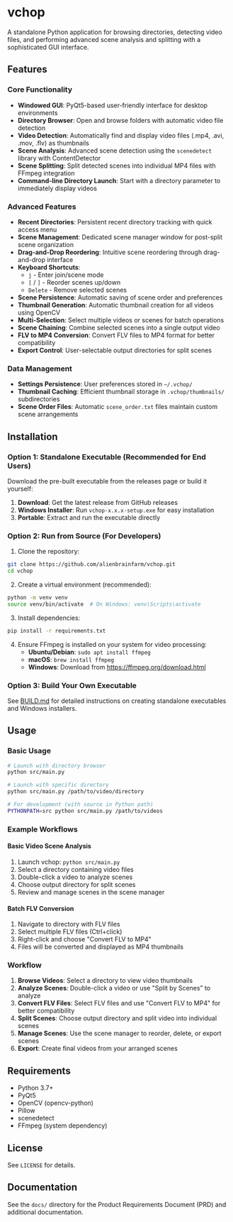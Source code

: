 # vchop

A standalone Python application for browsing directories, detecting video files, and performing advanced scene analysis and splitting with a sophisticated GUI interface.

## Features

### Core Functionality
- **Windowed GUI**: PyQt5-based user-friendly interface for desktop environments
- **Directory Browser**: Open and browse folders with automatic video file detection
- **Video Detection**: Automatically find and display video files (.mp4, .avi, .mov, .flv) as thumbnails
- **Scene Analysis**: Advanced scene detection using the `scenedetect` library with ContentDetector
- **Scene Splitting**: Split detected scenes into individual MP4 files with FFmpeg integration
- **Command-line Directory Launch**: Start with a directory parameter to immediately display videos

### Advanced Features
- **Recent Directories**: Persistent recent directory tracking with quick access menu
- **Scene Management**: Dedicated scene manager window for post-split scene organization
- **Drag-and-Drop Reordering**: Intuitive scene reordering through drag-and-drop interface
- **Keyboard Shortcuts**: 
  - `j` - Enter join/scene mode
  - `[` / `]` - Reorder scenes up/down
  - `Delete` - Remove selected scenes
- **Scene Persistence**: Automatic saving of scene order and preferences
- **Thumbnail Generation**: Automatic thumbnail creation for all videos using OpenCV
- **Multi-Selection**: Select multiple videos or scenes for batch operations
- **Scene Chaining**: Combine selected scenes into a single output video
- **FLV to MP4 Conversion**: Convert FLV files to MP4 format for better compatibility
- **Export Control**: User-selectable output directories for split scenes

### Data Management
- **Settings Persistence**: User preferences stored in `~/.vchop/`
- **Thumbnail Caching**: Efficient thumbnail storage in `.vchop/thumbnails/` subdirectories
- **Scene Order Files**: Automatic `scene_order.txt` files maintain custom scene arrangements

## Installation

### Option 1: Standalone Executable (Recommended for End Users)

Download the pre-built executable from the releases page or build it yourself:

1. **Download**: Get the latest release from GitHub releases
2. **Windows Installer**: Run `vchop-x.x.x-setup.exe` for easy installation
3. **Portable**: Extract and run the executable directly

### Option 2: Run from Source (For Developers)

1. Clone the repository:
```bash
git clone https://github.com/alienbrainfarm/vchop.git
cd vchop
```

2. Create a virtual environment (recommended):
```bash
python -m venv venv
source venv/bin/activate  # On Windows: venv\Scripts\activate
```

3. Install dependencies:
```bash
pip install -r requirements.txt
```

4. Ensure FFmpeg is installed on your system for video processing:
   - **Ubuntu/Debian**: `sudo apt install ffmpeg`
   - **macOS**: `brew install ffmpeg`
   - **Windows**: Download from https://ffmpeg.org/download.html

### Option 3: Build Your Own Executable

See [BUILD.md](BUILD.md) for detailed instructions on creating standalone executables and Windows installers.

## Usage

### Basic Usage

```bash
# Launch with directory browser
python src/main.py

# Launch with specific directory
python src/main.py /path/to/video/directory

# For development (with source in Python path)
PYTHONPATH=src python src/main.py /path/to/videos
```

### Example Workflows

#### Basic Video Scene Analysis
1. Launch vchop: `python src/main.py`
2. Select a directory containing video files
3. Double-click a video to analyze scenes
4. Choose output directory for split scenes
5. Review and manage scenes in the scene manager

#### Batch FLV Conversion
1. Navigate to directory with FLV files
2. Select multiple FLV files (Ctrl+click)
3. Right-click and choose "Convert FLV to MP4"
4. Files will be converted and displayed as MP4 thumbnails

### Workflow
1. **Browse Videos**: Select a directory to view video thumbnails
2. **Analyze Scenes**: Double-click a video or use "Split by Scenes" to analyze
3. **Convert FLV Files**: Select FLV files and use "Convert FLV to MP4" for better compatibility
4. **Split Scenes**: Choose output directory and split video into individual scenes
5. **Manage Scenes**: Use the scene manager to reorder, delete, or export scenes
6. **Export**: Create final videos from your arranged scenes

## Requirements
- Python 3.7+
- PyQt5
- OpenCV (opencv-python)
- Pillow
- scenedetect
- FFmpeg (system dependency)

## License
See `LICENSE` for details.

## Documentation
See the `docs/` directory for the Product Requirements Document (PRD) and additional documentation.
